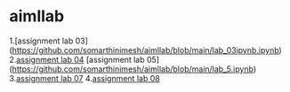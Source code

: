 # aimllab 
1.[assignment lab 03]
(https://github.com/somarthinimesh/aimllab/blob/main/lab_03ipynb.ipynb)
2.[assignment lab 04](https://github.com/somarthinimesh/aimllab/blob/main/Lab04.ipynb)
[assignment lab 05]
(https://github.com/somarthinimesh/aimllab/blob/main/lab_5.ipynb)
3.[assignment lab 07](https://github.com/somarthinimesh/aimllab/blob/main/AIML_Lab_07.ipynb)
4.[assignment lab 08](https://github.com/somarthinimesh/aimllab/blob/main/AIML_Lab_08.ipynb)

